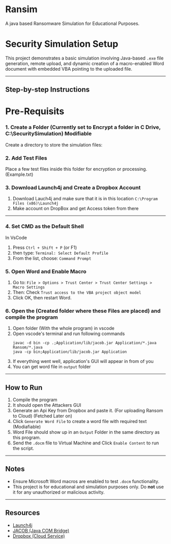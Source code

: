 # Ransim
A java based Ransomware Simulation for Educational Purposes.

# Security Simulation Setup

This project demonstrates a basic simulation involving Java-based `.exe` file generation, remote upload, and dynamic creation of a macro-enabled Word document with embedded VBA pointing to the uploaded file.

---

## Step-by-step Instructions

# Pre-Requisits

### 1. Create a Folder (Currently set to Encrypt a folder in C Drive, C:\\SecuritySimulation) Modifiable

Create a directory to store the simulation files:

### 2. Add Test Files

Place a few test files inside this folder for encryption or processing. (Example.txt)

### 3. Download Launch4j and Create a Dropbox Account

1. Download Lauch4j and make sure that it is in this location `C:\Program Files (x86)\Launch4j`
2. Make account on DropBox and get Access token from there

---

### 4. Set CMD as the Default Shell 

In VsCode
1. Press `Ctrl + Shift + P` (or F1)
2. then type: `Terminal: Select Default Profile`
3. From the list, choose: `Command Prompt`

### 5. Open Word and Enable Macro

1. Go to:
`File > Options > Trust Center > Trust Center Settings > Macro Settings`
2. Then:
 Check `Trust access to the VBA project object model`
3. Click OK, then restart Word.

### 6. Open the (Created folder where these Files are placed) and compile the program

1. Open folder (With the whole program) in vscode
2. Open vscode's terminal and run following commands
    ```
    javac -d bin -cp .;Application/lib/jacob.jar Application/*.java Ransom/*.java
    java -cp bin;Application/lib/jacob.jar Application

    ```
3. If everything went well, application's GUI will appear in from of you
4. You can get word file in `output` folder 

---

## How to Run

1. Compile the program
2. It should open the Attackers GUI 
3. Generate an Api Key from Dropbox and paste it. (For uploading Ransom to Cloud) (Fetched Later on)
4. Click ```Generate Word File``` to create a word file with required text (Modiafiable)
5. Word File should show up in an ```Output``` Folder in the same directory as this program.
6. Send the ```.docm``` file to Virtual Machine and Click ```Enable Content``` to run the script. 

---

## Notes

- Ensure Microsoft Word macros are enabled to test `.docm` functionality.
- This project is for educational and simulation purposes only. Do **not** use it for any unauthorized or malicious activity.

---

## Resources

- [Launch4j](http://launch4j.sourceforge.net/)
- [JACOB (Java COM Bridge)](https://sourceforge.net/projects/jacob-project/)
- [Dropbox (Cloud Service)](https://www.dropbox.com/)


